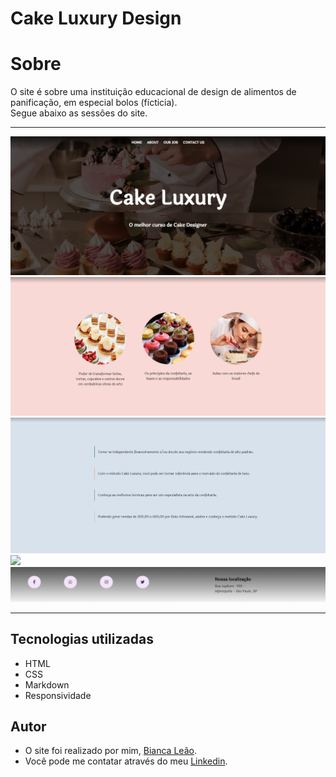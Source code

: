 # Cake Luxury Design 

<h1> Sobre </h1>
O site é sobre uma instituição educacional de design de alimentos de panificação, em especial bolos (fícticia). <br> Segue abaixo as sessões do site.

---
 
![](./img/sessao1.PNG)
![](./img/sessao2.PNG)
![](./img/sessao3.PNG)
![](./img/sessao4.PNG)
![](./img/footer.PNG)

---

## Tecnologias utilizadas 

- HTML
- CSS
- Markdown
- Responsividade

## Autor 

- O site foi realizado por mim, [Bianca Leão](https://github.com/leaobia).
- Você pode me contatar através do meu [Linkedin](https://www.linkedin.com/in/bianca-leao-411808227/). 
